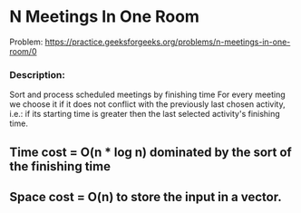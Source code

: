 # N Meetings In One Room
Problem: https://practice.geeksforgeeks.org/problems/n-meetings-in-one-room/0

### Description:
Sort and process scheduled meetings by finishing time
For every meeting we choose it if it does not conflict with the previously last chosen activity, i.e.: if its starting time is greater then the last selected activity's finishing time. 


## Time cost  = O(n * log n) dominated by the sort of the finishing time
## Space cost = O(n) to store the input in a vector.